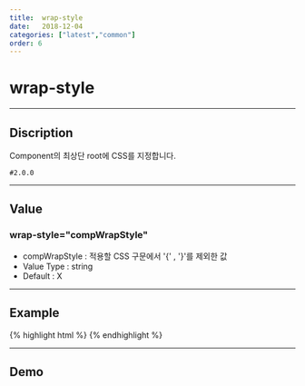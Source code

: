 ```yaml
---
title:  wrap-style
date:   2018-12-04
categories: ["latest","common"]
order: 6
---
```


wrap-style
===
---

## Discription
Component의 최상단 root에 CSS를 지정합니다.

`#2.0.0`

---

## Value

### wrap-style="compWrapStyle"

* compWrapStyle : 적용할 CSS 구문에서 '{' , '}'를 제외한 값
* Value Type : string
* Default : X

---
## Example
{% highlight html %}
<sbux-input id="inputIdx" name="inputIdx" uitype="text" wrap-style="font-weight: bold;"></sbux-input>
{% endhighlight %}

---
## Demo
<sbux-input id="inputIdx" name="inputIdx" uitype="text" wrap-style="font-weight: bold;"></sbux-input>